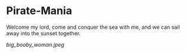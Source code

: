 # Pirate-Mania

Welcome my lord, come and conquer the sea with me, and we can sail away into the sunset together.

*big_booby_woman.jpeg*

